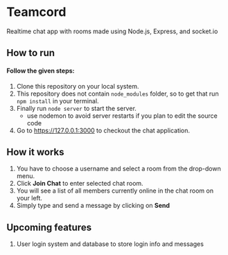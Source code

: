 # Teamcord

Realtime chat app with rooms made using Node.js, Express, and socket.io

## How to run

#### Follow the given steps:
1. Clone this repository on your local system.
2. This repository does not contain `node_modules` folder, so to get that run `npm install` in your terminal.
3. Finally run `node server` to start the server.
    * use nodemon to avoid server restarts if you plan to edit the source code
4. Go to https://127.0.0.1:3000 to checkout the chat application.

## How it works

1. You have to choose a username and select a room from the drop-down menu.
2. Click **Join Chat** to enter selected chat room.
3. You will see a list of all members currently online in the chat room on your left.
4. Simply type and send a message by clicking on **Send**

## Upcoming features

1. User login system and database to store login info and messages 
